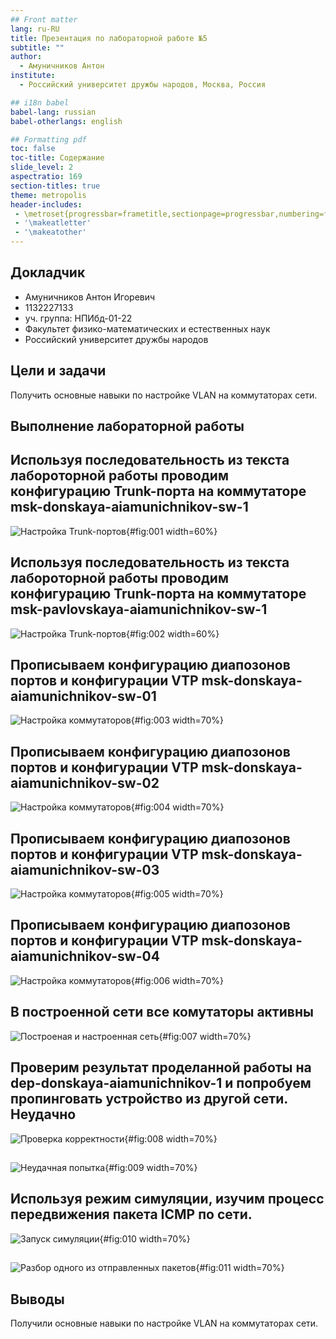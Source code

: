 ```yaml
---
## Front matter
lang: ru-RU
title: Презентация по лабораторной работе №5
subtitle: ""
author:
  - Амуничников Антон
institute:
  - Российский университет дружбы народов, Москва, Россия

## i18n babel
babel-lang: russian
babel-otherlangs: english

## Formatting pdf
toc: false
toc-title: Содержание
slide_level: 2
aspectratio: 169
section-titles: true
theme: metropolis
header-includes:
 - \metroset{progressbar=frametitle,sectionpage=progressbar,numbering=fraction}
 - '\makeatletter'
 - '\makeatother'
---
```



## Докладчик

  * Амуничников Антон Игоревич
  * 1132227133
  * уч. группа: НПИбд-01-22
  * Факультет физико-математических и естественных наук
  * Российский университет дружбы народов

## Цели и задачи

Получить основные навыки по настройке VLAN на коммутаторах сети.


## Выполнение лабораторной работы

## Используя последовательность из текста лабороторной работы проводим конфигурацию Trunk-порта на коммутаторе msk-donskaya-aiamunichnikov-sw-1

![Настройка Trunk-портов](image/1.png){#fig:001 width=60%}

## Используя последовательность из текста лабороторной работы проводим конфигурацию Trunk-порта на коммутаторе msk-pavlovskaya-aiamunichnikov-sw-1

![Настройка Trunk-портов](image/2.png){#fig:002 width=60%}

## Прописываем конфигурацию диапозонов портов и конфигурации VTP msk-donskaya-aiamunichnikov-sw-01 

![Настройка коммутаторов](image/3.png){#fig:003 width=70%}

## Прописываем конфигурацию диапозонов портов и конфигурации VTP msk-donskaya-aiamunichnikov-sw-02 

![Настройка коммутаторов](image/4.png){#fig:004 width=70%}

## Прописываем конфигурацию диапозонов портов и конфигурации VTP msk-donskaya-aiamunichnikov-sw-03 

![Настройка коммутаторов](image/5.png){#fig:005 width=70%}


## Прописываем конфигурацию диапозонов портов и конфигурации VTP msk-donskaya-aiamunichnikov-sw-04 

![Настройка коммутаторов](image/6.png){#fig:006 width=70%}

## В построенной сети все комутаторы активны

![Построеная и настроенная сеть](image/7.png){#fig:007 width=70%}

## Проверим результат проделанной работы на dep-donskaya-aiamunichnikov-1 и попробуем пропинговать устройство из другой сети. Неудачно 

![Проверка корректности](image/8.png){#fig:008 width=70%}

##

![Неудачная попытка](image/9.png){#fig:009 width=70%}

## Используя режим симуляции, изучим процесс передвижения пакета ICMP по сети.

![Запуск симуляции](image/10.png){#fig:010 width=70%}

##

![Разбор одного из отправленных пакетов](image/11.png){#fig:011 width=70%}

## Выводы

Получили основные навыки по настройке VLAN на коммутаторах сети.


